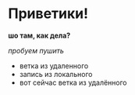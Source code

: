 # Приветики!

**шо там, как дела?**

_пробуем пушить_

* ветка из удаленного
* запись из локального
* вот сейчас ветка из удалённого
